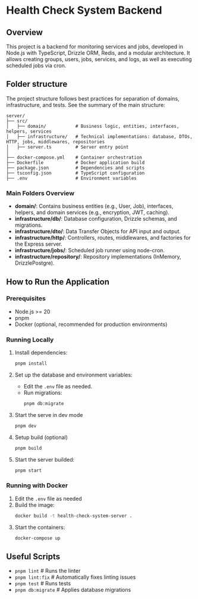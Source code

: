# Health Check System Backend

## Overview
This project is a backend for monitoring services and jobs, developed in Node.js with TypeScript, Drizzle ORM, Redis, and a modular architecture. It allows creating groups, users, jobs, services, and logs, as well as executing scheduled jobs via cron.

## Folder structure
The project structure follows best practices for separation of domains, infrastructure, and tests. See the summary of the main structure:

```
server/
├── src/
│   ├── domain/           # Business logic, entities, interfaces, helpers, services
│   ├── infrastructure/   # Technical implementations: database, DTOs, HTTP, jobs, middlewares, repositories
│   ├── server.ts         # Server entry point
│
├── docker-compose.yml    # Container orchestration
├── Dockerfile            # Docker application build
├── package.json          # Dependencies and scripts
├── tsconfig.json         # TypeScript configuration
├── .env                  # Environment variables
```

### Main Folders Overview
- **domain/**: Contains business entities (e.g., User, Job), interfaces, helpers, and domain services (e.g., encryption, JWT, caching).
- **infrastructure/db/**: Database configuration, Drizzle schemas, and migrations.
- **infrastructure/dto/**:  Data Transfer Objects for API input and output.
- **infrastructure/http/**: Controllers, routes, middlewares, and factories for the Express server.
- **infrastructure/jobs/**: Scheduled job runner using node-cron.
- **infrastructure/repository/**: Repository implementations (InMemory, DrizzlePostgre).

## How to Run the Application

### Prerequisites
- Node.js >= 20
- pnpm
- Docker (optional, recommended for production environments)

### Running Locally
1. Install dependencies:
	```bash
	pnpm install
	```
2. Set up the database and environment variables:
	- Edit the `.env` file as needed.
	- Run migrations:
	  ```bash
	  pnpm db:migrate
	  ```
3. Start the serve in dev mode
	```bash
	pnpm dev
	```

4. Setup build (optional)
    ```bash
	pnpm build
    ``` 

5. Start the server builded:
    ```bash
    pnpm start
    ```

### Running with Docker
1. Edit the `.env` file as needed
2. Build the image:
	```bash
	docker build -t health-check-system-server .
	```
3. Start the containers:
	```bash
	docker-compose up
	```

## Useful Scripts
- `pnpm lint`        # Runs the linter
- `pnpm lint:fix`    # Automatically fixes linting issues
- `pnpm test`        # Runs tests
- `pnpm db:migrate`  # Applies database migrations

